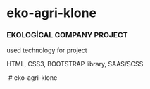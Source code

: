 # eko-agri-klone

<h3> EKOLOGİCAL COMPANY PROJECT</h3>



<p> used technology for project</p> 


<p> HTML, CSS3, BOOTSTRAP library, SAAS/SCSS </p>   


<img src="images/giff.gif" alt="">
# eko-agri-klone
